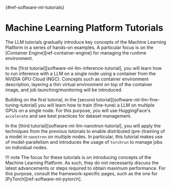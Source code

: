 [](){#ref-software-ml-tutorials}
# Machine Learning Platform Tutorials

The LLM tutorials gradually introduce key concepts of the Machine Learning Platform in a series of hands-on examples. A particular focus is on the [Container Engine][ref-container-engine] for managing the runtime environment.

In the [first tutorial][software-ml-llm-inference-tutorial], you will learn how to run inference with a LLM on a single node using a container from the NVIDIA GPU Cloud (NGC). Concepts such as container environment description, layering a thin virtual environment on top of the container image, and job launching/monitoring will be introduced.

Building on the first tutorial, in the [second tutorial][software-ml-llm-fine-tuning-tutorial] you will learn how to train (fine-tune) a LLM on multiple GPUs on a single node. For this purpose, you will use HuggingFace's `accelerate` and see best practices for dataset management.

In the [third tutorial][software-ml-llm-nanotron-tutorial], you will apply the techniques from the previous tutorials to enable distributed (pre-)training of a model in `nanotron` on multiple nodes. In particular, this tutorial makes use of model-parallelism and introduces the usage of `torchrun` to manage jobs on individual nodes.

!!! note
    The focus for these tutorials is on introducing concepts of the Machine Learning Platform. As such, they do not necessarily discuss the latest advancements or steps required to obtain maximum performance. For this purpose, consult the framework-specific pages, such as the one for [PyTorch][ref-software-ml-pytorch]. 